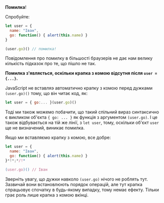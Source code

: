 **Помилка**!

Спробуйте:

```js run
let user = {
  name: "Іван",
  go: function() { alert(this.name) }
}

(user.go)() // помилка!
```

Повідомлення про помилку в більшості браузерів не дає нам велику кількість підказок про те, що пішло не так.

**Помилка з'являється, оскільки крапка з комою відсутня після `user = {...}`.**

JavaScript не вставляэ автоматично крапку з комою перед дужками `(user.go)()` тому, що він читає код, як:

```js no-beautify
let user = { go:... }(user.go)()
```

Тоді ми також можемо побачити, що такий спільний вираз синтаксично є викликом об'єкта `{ go: ... }` як функція з аргументом `(user.go)`. І це також відбувається на тій же лінії, з `let user`, тому, оскільки об'єкт `user` ще не визначений, виникає помилка.

Якщо ми вставляємо крапку з комою, все добре:

```js run
let user = {
  name: "Іван",
  go: function() { alert(this.name) }
}*!*;*/!*

(user.go)() // Іван
```

Зверніть увагу, що дужки навколо `(user.go)` нічого не роблять тут. Зазвичай вони встановлюють порядок операцій, але тут крапка спрацьовує спочатку в будь-якому випадку, тому немає ефекту. Тільки грає роль лише крапка з комою вкінці.
